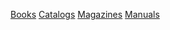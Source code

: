 [Books](Books/index.html)
[Catalogs](Catalogs/index.html)
[Magazines](Magazines/index.html)
[Manuals](Manuals/index.html)
